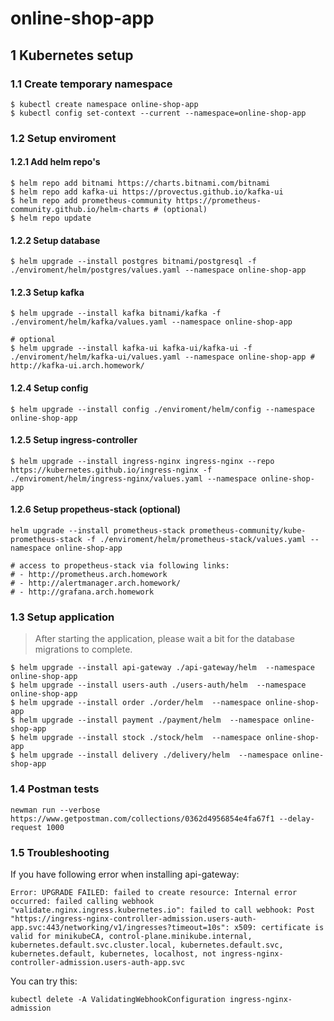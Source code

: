 # online-shop-app

## 1 Kubernetes setup

### 1.1 Create temporary namespace

```shell
$ kubectl create namespace online-shop-app
$ kubectl config set-context --current --namespace=online-shop-app
```

### 1.2 Setup enviroment

#### 1.2.1 Add helm repo's
```shell
$ helm repo add bitnami https://charts.bitnami.com/bitnami
$ helm repo add kafka-ui https://provectus.github.io/kafka-ui
$ helm repo add prometheus-community https://prometheus-community.github.io/helm-charts # (optional)
$ helm repo update
```

#### 1.2.2 Setup database
```shell
$ helm upgrade --install postgres bitnami/postgresql -f ./enviroment/helm/postgres/values.yaml --namespace online-shop-app
```

#### 1.2.3 Setup kafka
```shell
$ helm upgrade --install kafka bitnami/kafka -f ./enviroment/helm/kafka/values.yaml --namespace online-shop-app

# optional
$ helm upgrade --install kafka-ui kafka-ui/kafka-ui -f ./enviroment/helm/kafka-ui/values.yaml --namespace online-shop-app # http://kafka-ui.arch.homework/
```

#### 1.2.4 Setup config
```shell
$ helm upgrade --install config ./enviroment/helm/config --namespace online-shop-app
```

#### 1.2.5 Setup ingress-controller
```shell
$ helm upgrade --install ingress-nginx ingress-nginx --repo https://kubernetes.github.io/ingress-nginx -f ./enviroment/helm/ingress-nginx/values.yaml --namespace online-shop-app
```

#### 1.2.6 Setup propetheus-stack (optional)
```shell
helm upgrade --install prometheus-stack prometheus-community/kube-prometheus-stack -f ./enviroment/helm/prometheus-stack/values.yaml --namespace online-shop-app

# access to propetheus-stack via following links:
# - http://prometheus.arch.homework
# - http://alertmanager.arch.homework/
# - http://grafana.arch.homework
```

### 1.3 Setup application

> After starting the application, please wait a bit for the database migrations to complete.

```shell
$ helm upgrade --install api-gateway ./api-gateway/helm  --namespace online-shop-app
$ helm upgrade --install users-auth ./users-auth/helm  --namespace online-shop-app
$ helm upgrade --install order ./order/helm  --namespace online-shop-app
$ helm upgrade --install payment ./payment/helm  --namespace online-shop-app
$ helm upgrade --install stock ./stock/helm  --namespace online-shop-app
$ helm upgrade --install delivery ./delivery/helm  --namespace online-shop-app
```

### 1.4 Postman tests

```
newman run --verbose https://www.getpostman.com/collections/0362d4956854e4fa67f1 --delay-request 1000
```

### 1.5 Troubleshooting

If you have following error when installing api-gateway:

```shell
Error: UPGRADE FAILED: failed to create resource: Internal error occurred: failed calling webhook "validate.nginx.ingress.kubernetes.io": failed to call webhook: Post "https://ingress-nginx-controller-admission.users-auth-app.svc:443/networking/v1/ingresses?timeout=10s": x509: certificate is valid for minikubeCA, control-plane.minikube.internal, kubernetes.default.svc.cluster.local, kubernetes.default.svc, kubernetes.default, kubernetes, localhost, not ingress-nginx-controller-admission.users-auth-app.svc
```

You can try this:

```shell
kubectl delete -A ValidatingWebhookConfiguration ingress-nginx-admission
```
